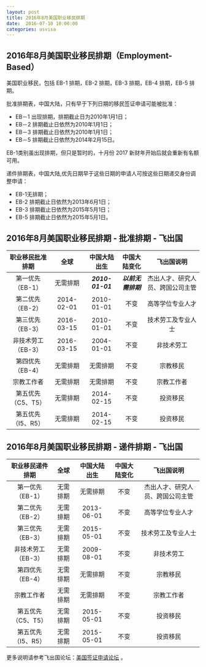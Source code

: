 ```yaml
---
layout: post
title: 2016年8月美国职业移民排期
date:  2016-07-10 10:00:00
categories: usvisa
---
```


## 2016年8月美国职业移民排期（Employment-Based）

美国职业移民，包括 EB-1 排期，EB-2 排期，EB-3 排期，EB-4 排期，EB-5 排期。

批准排期表，中国大陆，只有早于下列日期的移民签证申请可能被批准：

- EB－1 出现排期，排期截止日为2010年1月1日；
- EB－2 排期截止日依然为2010年1月1日；
- EB－3 排期截止日依然为2010年1月1日；
- EB－5 排期截止日依然为2014年2月15日。

EB-1类别虽出现排期，但只是暂时的，十月份 2017 新财年开始后就会重新有名额可用。

递件排期表，中国大陆,优先日期早于这些日期的申请人可按这些日期递交身份调整申请：

- EB-1无排期；
- EB-2 排期截止日依然为2013年6月1日；
- EB-3 排期截止日依然为2015年5月1日；
- EB-5 排期截止日依然为2015年5月1日。

## 2016年8月美国职业移民排期 - 批准排期 - 飞出国

| 职业移民批准排期 | 全球 | 中国大陆出生 | 中国大陆变化 | 飞出国说明 |
| :-: | :-: | :-: | :-: | :-: |
| 第一优先（EB-1） | 无需排期 | _**2010-01-01**_ | _**以前无需排期**_ | 杰出人才、研究人员、跨国公司主管 |
| 第二优先（EB-2） | 2014-02-01 | 2010-01-01 | 不变 | 高等学位专业人才 |
| 第三优先（EB-3） | 2016-03-15 | 2010-01-01 | 不变 | 技术劳工及专业人士 |
| 非技术劳工（EB-3） | 2016-03-15 | 2004-01-01 | 不变 | 非技术劳工 |
| 第四优先（EB-4） | 无需排期 | 无需排期 | 不变 | 宗教移民 |
| 宗教工作者 | 无需排期 | 无需排期 | 不变 | 宗教工作者 |
| 第五优先（C5、T5） | 无需排期 | 2014-02-15 | 不变 | 投资移民 |
| 第五优先（I5、R5） | 无需排期 | 2014-02-15 | 不变 | 投资移民 |

## 2016年8月美国职业移民排期 - 递件排期 - 飞出国

| 职业移民递件排期 | 全球 | 中国大陆出生 | 中国大陆变化 | 飞出国说明 |
| :-: | :-: | :-: | :-: | :-: |
| 第一优先（EB-1） | 无需排期 | 无需排期 | 不变 | 杰出人才、研究人员、跨国公司主管 |
| 第二优先（EB-2） | 无需排期 | 2013-06-01 | 不变 | 高等学位专业人才 |
| 第三优先（EB-3） | 无需排期 | 2015-05-01 | 不变 | 技术劳工及专业人士 |
| 非技术劳工（EB-3） | 无需排期 | 2009-08-01 | 不变 | 非技术劳工 |
| 第四优先（EB-4） | 无需排期 | 无需排期 | 不变 | 宗教移民 |
| 宗教工作者 | 无需排期 | 无需排期 | 不变 | 宗教工作者 |
| 第五优先（C5、T5） | 无需排期 | 2015-05-01 | 不变 | 投资移民 |
| 第五优先（I5、R5） | 无需排期 | 2015-05-01 | 不变 | 投资移民 |

更多说明请参考飞出国论坛：<a href="http://bbs.fcgvisa.com/c/usavisa" target="blank">美国签证申请论坛</a> 。